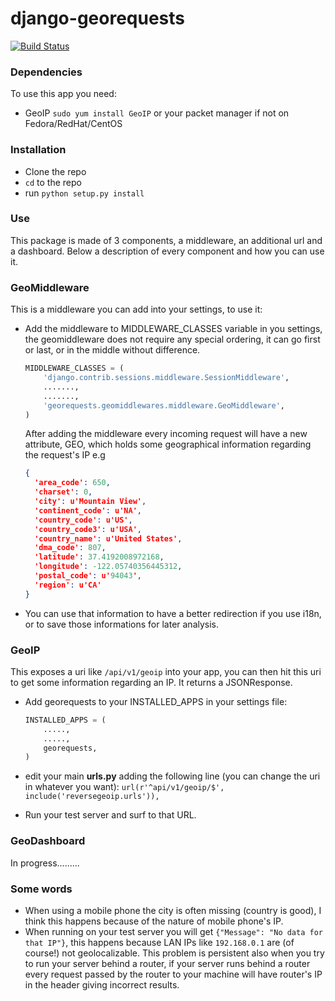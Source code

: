 django-georequests
============

[![Build Status](https://travis-ci.org/MattBlack85/django-georequests.svg?branch=master)](https://travis-ci.org/MattBlack85/django-georequests)

### Dependencies
To use this app you need:
* GeoIP `sudo yum install GeoIP` or your packet manager if not on Fedora/RedHat/CentOS

### Installation
* Clone the repo
* `cd` to the repo
* run `python setup.py install`

### Use
This package is made of 3 components, a middleware, an additional url and a dashboard.
Below a description of every component and how you can use it.


### GeoMiddleware
This is a middleware you can add into your settings, to use it:
* Add the middleware to MIDDLEWARE_CLASSES variable in you settings, the geomiddleware does not require any special ordering, it can go first or last, or in the middle without difference.
  ```Python
  MIDDLEWARE_CLASSES = (
      'django.contrib.sessions.middleware.SessionMiddleware',
      .......,
      .......,
      'georequests.geomiddlewares.middleware.GeoMiddleware',
  )
  ```

  After adding the middleware every incoming request will have a new attribute, GEO, which holds some geographical information regarding the request's IP e.g
  ```JSON
  {
	'area_code': 650,
	'charset': 0,
	'city': u'Mountain View',
	'continent_code': u'NA',
	'country_code': u'US',
	'country_code3': u'USA',
	'country_name': u'United States',
	'dma_code': 807,
	'latitude': 37.4192008972168,
	'longitude': -122.05740356445312,
	'postal_code': u'94043',
	'region': u'CA'
  }
  ```
* You can use that information to have a better redirection if you use i18n, or to save those informations for later analysis.

### GeoIP
This exposes a uri like `/api/v1/geoip` into your app, you can then hit this uri to get some information regarding an IP. It returns a JSONResponse.

* Add georequests to your INSTALLED_APPS in your settings file:
  ```Python
  INSTALLED_APPS = (
      .....,
      .....,
      georequests,
  )
  ```

* edit your main <strong>urls.py</strong> adding the following line (you can change the uri in whatever you want):
  `url(r'^api/v1/geoip/$', include('reversegeoip.urls')),`
* Run your test server and surf to that URL.

### GeoDashboard
In progress.........

        
### Some words
* When using a mobile phone the city is often missing (country is good), I think this happens because
of the nature of mobile phone's IP.
* When running on your test server you will get `{"Message": "No data for that IP"}`, this happens because
LAN IPs like `192.168.0.1` are (of course!) not geolocalizable. This problem is persistent also when you
try to run your server behind a router, if your server runs behind a router every request passed by the router to your machine will have router's IP in the header giving incorrect results.
